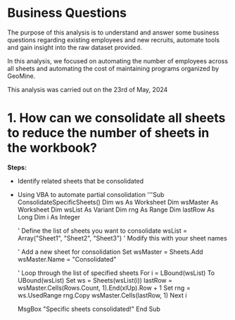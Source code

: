 # Business Questions
The purpose of this analysis is to understand and answer some business questions regarding existing employees 
and new recruits, automate tools and gain insight into the raw dataset provided.

In this analysis, we focused on automating the number of employees across all sheets and automating the cost
of maintaining programs organized by GeoMine.

This analysis was carried out on the 23rd of May, 2024

# 1. How can we consolidate all sheets to reduce the number of sheets in the workbook?

**Steps:**
  - Identify related sheets that be consolidated
  - Using VBA to automate partial consolidation
  '''Sub ConsolidateSpecificSheets()
    Dim ws As Worksheet
    Dim wsMaster As Worksheet
    Dim wsList As Variant
    Dim rng As Range
    Dim lastRow As Long
    Dim i As Integer
    
    ' Define the list of sheets you want to consolidate
    wsList = Array("Sheet1", "Sheet2", "Sheet3") ' Modify this with your sheet names
    
    ' Add a new sheet for consolidation
    Set wsMaster = Sheets.Add
    wsMaster.Name = "Consolidated"
    
    ' Loop through the list of specified sheets
    For i = LBound(wsList) To UBound(wsList)
        Set ws = Sheets(wsList(i))
        lastRow = wsMaster.Cells(Rows.Count, 1).End(xlUp).Row + 1
        Set rng = ws.UsedRange
        rng.Copy wsMaster.Cells(lastRow, 1)
    Next i
    
    MsgBox "Specific sheets consolidated!"
End Sub
